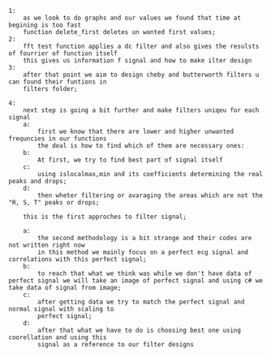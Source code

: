     1:
        as we look to do graphs and our values we found that time at begining is too fast 
        function delete_first deletes un wanted first values;
    2:
        fft test function applies a dc filter and also gives the resulsts of fourrier of function itself
        this gives us information f signal and how to make ilter design
    3:
        after that point we aim to design cheby and butterworth filters u can found their funtions in 
        filters folder;
        
    4: 
        next step is going a bit further and make filters uniqeu for each signal
        a:
            first we know that there are lower and higher unwanted frequncies in our functions 
            the deal is how to find which of them are necessary ones:
        b:
            At first, we try to find best part of signal itself
        c: 
            using islocalmax,min and its coefficients determining the real peaks and drops;
        d:
            then wheter filtering or avaraging the areas which are not the "R, S, T" peaks or drops;
        
        this is the first approches to filter signal;
        
        a:
            the second methodology is a bit strange and their codes are not written right now
            in this method we mainly focus on a perfect ecg signal and correlations with this perfect signal;
        b: 
            to reach that what we think was while we don't have data of perfect signal we will take an image of perfect signal and using c# we take data of signal from image;
        c: 
            after getting data we try to match the perfect signal and normal signal with scaling to
            perfect signal;
        d:
            after that what we have to do is choosing best one using coorellation and using this
            signal as a reference to our filter designs 